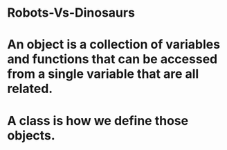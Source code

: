 # Robots-Vs-Dinosaurs

# An object is a collection of variables and functions that can be accessed from a single variable that are all related.

# A class is how we define those objects.